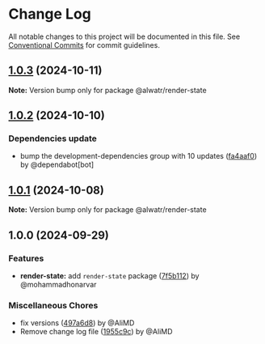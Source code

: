 # Change Log

All notable changes to this project will be documented in this file.
See [Conventional Commits](https://conventionalcommits.org) for commit guidelines.

## [1.0.3](https://github.com/Alwatr/nanolib/compare/@alwatr/render-state@1.0.2...@alwatr/render-state@1.0.3) (2024-10-11)

**Note:** Version bump only for package @alwatr/render-state

## [1.0.2](https://github.com/Alwatr/nanolib/compare/@alwatr/render-state@1.0.1...@alwatr/render-state@1.0.2) (2024-10-10)

### Dependencies update

* bump the development-dependencies group with 10 updates ([fa4aaf0](https://github.com/Alwatr/nanolib/commit/fa4aaf04c907ecae06aa14000ce35216170c15ad)) by @dependabot[bot]

## [1.0.1](https://github.com/Alwatr/nanolib/compare/@alwatr/render-state@1.0.0...@alwatr/render-state@1.0.1) (2024-10-08)

**Note:** Version bump only for package @alwatr/render-state

## 1.0.0 (2024-09-29)

### Features

* **render-state:** add `render-state` package ([7f5b112](https://github.com/Alwatr/nanolib/commit/7f5b1122482a5df205cb4fee1113005310c9464f)) by @mohammadhonarvar

### Miscellaneous Chores

* fix versions ([497a6d8](https://github.com/Alwatr/nanolib/commit/497a6d81ae5989e566e96d498fc5f1b6c80193ae)) by @AliMD
* Remove change log file ([1955c9c](https://github.com/Alwatr/nanolib/commit/1955c9c20fc72df6c07e8e37a4bad48f1bd9125f)) by @AliMD
